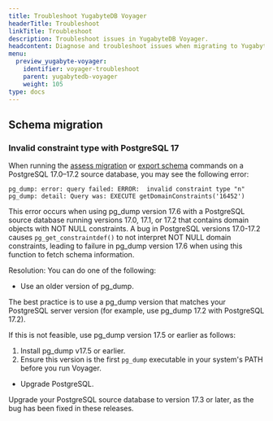 ```yaml
---
title: Troubleshoot YugabyteDB Voyager
headerTitle: Troubleshoot
linkTitle: Troubleshoot
description: Troubleshoot issues in YugabyteDB Voyager.
headcontent: Diagnose and troubleshoot issues when migrating to YugabyteDB using YugabyteDB Voyager
menu:
  preview_yugabyte-voyager:
    identifier: voyager-troubleshoot
    parent: yugabytedb-voyager
    weight: 105
type: docs
---
```


## Schema migration

### Invalid constraint type with PostgreSQL 17

When running the [assess migration](../reference/assess-migration/#assess-migration) or [export schema](../reference/schema-migration/export-schema/) commands on a PostgreSQL 17.0–17.2 source database, you may see the following error:

```output
pg_dump: error: query failed: ERROR:  invalid constraint type "n"
pg_dump: detail: Query was: EXECUTE getDomainConstraints('16452')
```

This error occurs when using pg_dump version 17.6 with a PostgreSQL source database running versions 17.0, 17.1, or 17.2 that contains domain objects with NOT NULL constraints.
A bug in PostgreSQL versions 17.0-17.2 causes `pg_get_constraintdef()` to not interpret NOT NULL domain constraints, leading to failure in pg_dump version 17.6 when using this function to fetch schema information.

Resolution: You can do one of the following:

- Use an older version of pg_dump.

The best practice is to use a pg_dump version that matches your PostgreSQL server version (for example, use pg_dump 17.2 with PostgreSQL 17.2).

If this is not feasible, use pg_dump version 17.5 or earlier as follows:

  1. Install pg_dump v17.5 or earlier.
  1. Ensure this version is the first `pg_dump` executable in your system's PATH before you run Voyager.

- Upgrade PostgreSQL.

Upgrade your PostgreSQL source database to version 17.3 or later, as the bug has been fixed in these releases.

